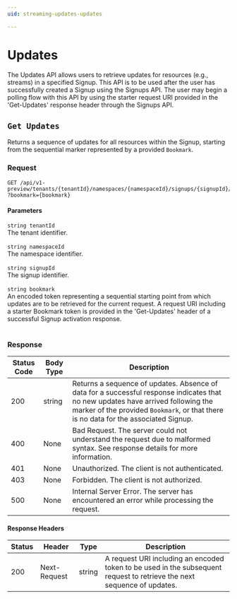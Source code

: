```yaml
---
uid: streaming-updates-updates

---
```


# Updates
The Updates API allows users to retrieve updates for resources (e.g., streams) in a specified Signup. This API is to be used after the user has successfully created a Signup using the Signups API. The user may begin a polling flow with this API by using the starter request URI provided in the 'Get-Updates' response header through the Signups API.

## `Get Updates`

<a id="opIdUpdates_Get Updates"></a>

Returns a sequence of updates for all resources within the Signup, starting from the sequential marker represented by a provided `Bookmark`.

<h3>Request</h3>

```text 
GET /api/v1-preview/tenants/{tenantId}/namespaces/{namespaceId}/signups/{signupId}/updates
?bookmark={bookmark}
```

<h4>Parameters</h4>

`string tenantId`
<br/>The tenant identifier.<br/><br/>`string namespaceId`
<br/>The namespace identifier.<br/><br/>`string signupId`
<br/>The signup identifier.<br/><br/>`string bookmark`
<br/>An encoded token representing a sequential starting point from which updates are to be retrieved for the current request. A request URI including a starter Bookmark token is provided in the 'Get-Updates' header of a successful Signup activation response.<br/><br/>

<h3>Response</h3>

|Status Code|Body Type|Description|
|---|---|---|
|200|string|Returns a sequence of updates. Absence of data for a successful response indicates that no new updates have arrived following the marker of the provided `Bookmark`, or that there is no data for the associated Signup.|
|400|None|Bad Request. The server could not understand the request due to malformed syntax. See response details for more information.|
|401|None|Unauthorized. The client is not authenticated.|
|403|None|Forbidden. The client is not authorized.|
|500|None|Internal Server Error. The server has encountered an error while processing the request.|

<h4>Response Headers</h4>

|Status|Header|Type|Description|
|---|---|---|---|
|200|Next-Request|string|A request URI including an encoded token to be used in the subsequent request to retrieve the next sequence of updates.|

